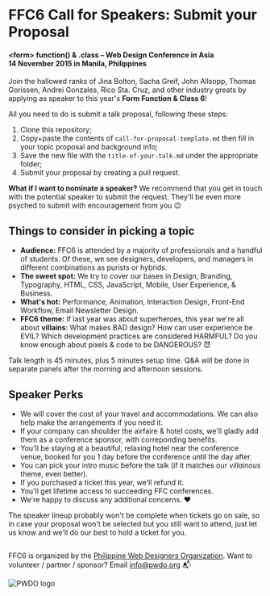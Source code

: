# FFC6 Call for Speakers: Submit your Proposal
#### &lt;form&gt; function() & .class – Web Design Conference in Asia <br> 14 November 2015 in Manila, Philippines

Join the hallowed ranks of Jina Bolton, Sacha Greif, John Allsopp, Thomas Gorissen, Andrei Gonzales, Rico Sta. Cruz, and other industry greats by applying as speaker to this year's **Form Function & Class 6**!

All you need to do is submit a talk proposal, following these steps:

1. Clone this repository;
2. Copy+paste the contents of `call-for-proposal-template.md` then fill in your topic proposal and background info;
3. Save the new file with the `title-of-your-talk.md` under the appropriate folder;
4. Submit your proposal by creating a pull request.

**What if I want to nominate a speaker?** We recommend that you get in touch with the potential speaker to submit the request. They'll be even more psyched to submit with encouragement from you 😉



## Things to consider in picking a topic
- **Audience:** FFC6 is attended by a majority of professionals and a handful of students. Of these, we see designers, developers, and managers in different combinations as purists or hybrids.
- **The sweet spot:** We try to cover our bases in Design, Branding, Typography, HTML, CSS, JavaScript, Mobile, User Experience, & Business.
- **What's hot:** Performance, Animation, Interaction Design, Front-End Workflow, Email Newsletter Design.
- **FFC6 theme:** If last year was about superheroes, this year we're all about **villains**: What makes BAD design? How can user experience be EVIL? Which development practices are considered HARMFUL? Do you know enough about pixels & code to be DANGEROUS? 😈

Talk length is 45 minutes, plus 5 minutes setup time. Q&A will be done in separate panels after the morning and afternoon sessions.

## Speaker Perks
- We will cover the cost of your travel and accommodations. We can also help make the arrangements if you need it.
- If your company can shoulder the airfaire & hotel costs, we'll gladly add them as a conference sponsor, with correponding benefits.
- You'll be staying at a beautiful, relaxing hotel near the conference venue, booked for you 1 day before the conference until the day after.
- You can pick your intro music before the talk (if it matches our *villainous* theme, even better).
- If you purchased a ticket this year, we'll refund it.
- You'll get lifetime access to succeeding FFC conferences. 
- We're happy to discuss any additional concerns. ♥

The speaker lineup probably won't be complete when tickets go on sale, so in case your proposal won't be selected but you still want to attend, just let us know and we'll do our best to hold a ticket for you.

## 


FFC6 is organized by the [Philippine Web Designers Organization](http://pwdo.org). Want to volunteer / partner / sponsor? Email [info@pwdo.org](mailto:info@pwdo.org) 📬

<img src="http://pwdo.org/images/pwdo.png" alt="PWDO logo">